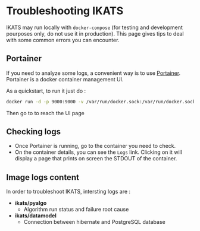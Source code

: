 Troubleshooting IKATS
=====================


IKATS may run locally with `docker-compose` (for testing and development pourposes only, do not use it in production).
This page gives tips to deal with some common errors you can encounter.


## Portainer

If you need to analyze some logs, a convenient way is to use [Portainer](https://portainer.io/).
Portainer is a docker container management UI.

As a quickstart, to run it just do :
```bash
docker run -d -p 9000:9000 -v /var/run/docker.sock:/var/run/docker.sock -v /opt/portainer:/data portainer/portainer
```
Then go to [](https://localhost:9000) to reach the UI page


## Checking logs

- Once Portainer is running, go to the container you need to check.
- On the container details, you can see the `Logs` link. Clicking on it will display a page that prints on screen the STDOUT of the container.


## Image logs content

In order to troubleshoot IKATS, intersting logs are :

- **ikats/pyalgo**
  - Algorithm run status and failure root cause
- **ikats/datamodel**
  - Connection between hibernate and PostgreSQL database
